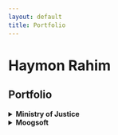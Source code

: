 ```yaml
---
layout: default
title: Portfolio
---
```


# Haymon Rahim

## Portfolio

<details>
<summary><strong>Ministry of Justice</strong></summary>
  <details>
  <summary><strong>Analytical Platform User Guidance</strong></summary>
  </details>
  <details>
  <summary><strong>Data Platform Front Door</strong></summary>
  </details>
  <details>
  <summary><strong>MkDocs Tech Docs Template</strong></summary>
  </details>
</details>

<details>
<summary><strong>Moogsoft</strong></summary>
  <details>
  <summary><strong>Integration Guides</strong></summary>
    <div class="thumbnail-gallery">
    <img src="/assets/images/Integrations and LAMs.png" alt="An Overview of Moogsoft's Integrations and LAMs"/>
    <img src="/assets/images/Configure the AWS CloudWatch Integration.png" alt="Steps to configure the AWS CloudWatch Integration in the Moogsoft UI"/>
    <img src="/assets/images/Configure the AWS CloudWatchLAM1.png" alt="Steps to configure the AWS CloudWatch LAM file"/>
    <img src="/assets/images/Configure the AWS CloudWatchLAM1.png" alt="Steps to configure the AWS CloudWatch LAM file (continued)"/>
  </div>
  </details>
  <details>
  <summary><strong>Workflow Engine</strong></summary>
  </details>  
</details>

